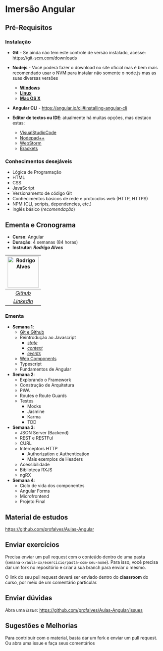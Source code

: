 # Imersão Angular

## Pré-Requisitos

### Instalação

- **Git** - Se ainda não tem este controle de versão instalado, acesse: <https://git-scm.com/downloads>

- **Nodejs** - Você poderá fazer o download no site oficial mas é bem mais recomendado usar o NVM para instalar não somente o node.js mas as suas diversas versões
  - [**Windows**](https://github.com/coreybutler/nvm-windows)
  - [**Linux**](https://github.com/nvm-sh/nvm#installing-and-updating)
  - [**Mac OS X**](https://tecadmin.net/install-nvm-macos-with-homebrew/)

- **Angular CLI** - <https://angular.io/cli#installing-angular-cli>

- **Editor de textos ou IDE**: atualmente há muitas opções, mas destaco estas:
  - [VisualStudioCode](https://code.visualstudio.com/)
  - [Nodepad++](https://notepad-plus-plus.org/)
  - [WebStorm](https://www.jetbrains.com)
  - [Brackets](https://brackets.io/)

### Conhecimentos desejáveis

- Lógica de Programação
- HTML
- CSS
- JavaScript
- Versionamento de código Git
- Conhecimentos básicos de rede e protocolos web (HTTP, HTTPS)
- NPM (CLI, scripts, dependencies, etc.)
- Inglês básico (*recomendação*)

## Ementa e Cronograma

- **Curso**: Angular
- **Duração**: 4 semanas (84 horas)
- **Instrutor**: ***Rodrigo Alves***

| [![Rodrigo Alves](https://avatars.githubusercontent.com/u/2893710)](https://github.com/profalves) |
|:--:|
| [*Github*](https://github.com/profalves) |
| [*LinkedIn*](https://www.linkedin.com/in/rodrigoalvesdev/) |

<style>
  img[alt="Rodrigo Alves"] { width: 100px; }
</style>

### Ementa

- **Semana 1**:
  - [Git e Github](semana-1/aula-01/git_github.md)
  - Reintrodução ao Javascript
    - [*state*](semana-1/aula-02/state.md)
    - [*context*](semana-1/aula-03/context.md)
    - [*events*](semana-1/aula-03/eventos_js.md)
  - [Web Components](semana-1/aula-04/web_components_1.md)
  - Typescript
  - Fundamentos de Angular
- **Semana 2**:
  - Explorando o Framework
  - Construção de Arquitetura
  - PWA
  - Routes e Route Guards
  - Testes
    - Mocks
    - Jasmine
    - Karma
    - TDD
- **Semana 3**:
  - JSON Server (Backend)
  - REST e RESTFul
  - CURL
  - Interceptors HTTP
    - Authorization e Authentication
    - Mais exemplos de Headers
  - Acessibilidade
  - Biblioteca RXJS
  - ngRX
- **Semana 4**:
  - Ciclo de vida dos componentes
  - Angular Forms
  - Microfrontend
  - Projeto Final

## Material de estudos

<https://github.com/profalves/Aulas-Angular>

## Enviar exercícios

Precisa enviar um pull request com o conteúdo dentro de uma pasta (`semana-x/aula-xx/exercicio/pasta-com-seu-nome`). Para isso, você precisa dar um fork no repositório e criar a sua branch para enviar o mesmo.

O link do seu pull request deverá ser enviado dentro do **classroom** do curso, por meio de um comentário particular.

## Enviar dúvidas

Abra uma *issue*: <https://github.com/profalves/Aulas-Angular/issues>

## Sugestões e Melhorias

Para contribuir com o material, basta dar um fork e enviar um pull request. Ou abra uma issue e faça seus comentários
